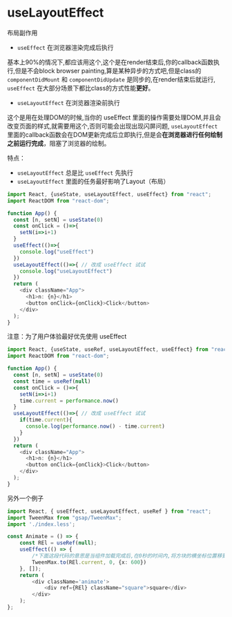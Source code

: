 # useLayoutEffect

布局副作用

* `useEffect` 在浏览器渲染完成后执行

基本上90%的情况下,都应该用这个,这个是在render结束后,你的callback函数执行,但是不会block browser painting,算是某种异步的方式吧,但是class的 `componentDidMount` 和 `componentDidUpdate` 是同步的,在render结束后就运行, `useEffect` 在大部分场景下都比class的方式性能**更好**。

* `useLayoutEffect` 在浏览器渲染前执行

这个是用在处理DOM的时候,当你的 useEffect 里面的操作需要处理DOM,并且会改变页面的样式,就需要用这个,否则可能会出现出现闪屏问题, `useLayoutEffect` 里面的callback函数会在DOM更新完成后立即执行,但是会**在浏览器进行任何绘制之前运行完成**，阻塞了浏览器的绘制。

特点：

* `useLayoutEffect` 总是比 `useEffect` 先执行
* `useLayoutEffect` 里面的任务最好影响了Layout（布局）

```ts
import React, {useState, useLayoutEffect, useEffect} from "react";
import ReactDOM from "react-dom";

function App() {
  const [n, setN] = useState(0)
  const onClick = ()=>{
    setN(i=>i+1)
  }
  useEffect(()=>{
    console.log("useEffect")
  })
  useLayoutEffect(()=>{ // 改成 useEffect 试试
    console.log("useLayoutEffect")
  })
  return (
    <div className="App">
      <h1>n: {n}</h1>
      <button onClick={onClick}>Click</button>
    </div>
  );
}
```

注意：为了用户体验最好优先使用 useEffect

```ts
import React, {useState, useRef, useLayoutEffect, useEffect} from "react";
import ReactDOM from "react-dom";

function App() {
  const [n, setN] = useState(0)
  const time = useRef(null)
  const onClick = ()=>{
    setN(i=>i+1) 
    time.current = performance.now()
  }
  useLayoutEffect(()=>{ // 改成 useEffect 试试
    if(time.current){
      console.log(performance.now() - time.current)
    }
  })
  return (
    <div className="App">
      <h1>n: {n}</h1>
      <button onClick={onClick}>Click</button>
    </div>
  );
}
```

另外一个例子

```ts
import React, { useEffect, useLayoutEffect, useRef } from "react";
import TweenMax from "gsap/TweenMax";
import './index.less';

const Animate = () => {
    const REl = useRef(null);
    useEffect(() => {
        /*下面这段代码的意思是当组件加载完成后,在0秒的时间内,将方块的横坐标位置移到600px的位置*/
        TweenMax.to(REl.current, 0, {x: 600})
    }, []);
    return (
        <div className='animate'>
            <div ref={REl} className="square">square</div>
        </div>
    );
};
```
